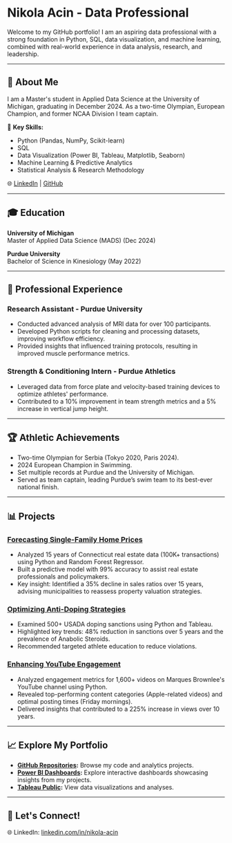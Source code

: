 # Nikola Acin - Data Professional

Welcome to my GitHub portfolio! I am an aspiring data professional with a strong foundation in Python, SQL, data visualization, and machine learning, combined with real-world experience in data analysis, research, and leadership.

---

## 🚀 About Me
I am a Master's student in Applied Data Science at the University of Michigan, graduating in December 2024. As a two-time Olympian, European Champion, and former NCAA Division I team captain.

🌟 **Key Skills:**
- Python (Pandas, NumPy, Scikit-learn)
- SQL
- Data Visualization (Power BI, Tableau, Matplotlib, Seaborn)
- Machine Learning & Predictive Analytics
- Statistical Analysis & Research Methodology

🌐 [LinkedIn](https://www.linkedin.com/in/nikola-acin) | [GitHub](https://www.github.com/nacin023)

---

## 🎓 Education
**University of Michigan**  
Master of Applied Data Science (MADS) (Dec 2024)

**Purdue University**  
Bachelor of Science in Kinesiology (May 2022)

---

## 💼 Professional Experience
### Research Assistant - Purdue University
- Conducted advanced analysis of MRI data for over 100 participants.
- Developed Python scripts for cleaning and processing datasets, improving workflow efficiency.
- Provided insights that influenced training protocols, resulting in improved muscle performance metrics.

### Strength & Conditioning Intern - Purdue Athletics
- Leveraged data from force plate and velocity-based training devices to optimize athletes' performance.
- Contributed to a 10% improvement in team strength metrics and a 5% increase in vertical jump height.

---

## 🏆 Athletic Achievements
- Two-time Olympian for Serbia (Tokyo 2020, Paris 2024).
- 2024 European Champion in Swimming.
- Set multiple records at Purdue and the University of Michigan.
- Served as team captain, leading Purdue’s swim team to its best-ever national finish.

---

## 📊 Projects

### [Forecasting Single-Family Home Prices](https://github.com/nacin023/connecticut-housing-analysis)
- Analyzed 15 years of Connecticut real estate data (100K+ transactions) using Python and Random Forest Regressor.
- Built a predictive model with 99% accuracy to assist real estate professionals and policymakers.
- Key insight: Identified a 35% decline in sales ratios over 15 years, advising municipalities to reassess property valuation strategies.

### [Optimizing Anti-Doping Strategies](https://github.com/nacin023/usada-doping-analysis?tab=readme-ov-file)
- Examined 500+ USADA doping sanctions using Python and Tableau.
- Highlighted key trends: 48% reduction in sanctions over 5 years and the prevalence of Anabolic Steroids.
- Recommended targeted athlete education to reduce violations.

### [Enhancing YouTube Engagement](https://github.com/nacin023/youtube_engagement_analysis)
- Analyzed engagement metrics for 1,600+ videos on Marques Brownlee's YouTube channel using Python.
- Revealed top-performing content categories (Apple-related videos) and optimal posting times (Friday mornings).
- Delivered insights that contributed to a 225% increase in views over 10 years.

---

## 📈 Explore My Portfolio
- **[GitHub Repositories](https://www.github.com/nacin023):** Browse my code and analytics projects.
- **[Power BI Dashboards](https://github.com/nacin023/bike_share):** Explore interactive dashboards showcasing insights from my projects.
- **[Tableau Public](https://public.tableau.com/app/profile/nikola.acin/viz/USADADopingDataAnalysis/USADADashboard):** View data visualizations and analyses.

---

## 🌟 Let's Connect!
🌐 LinkedIn: [linkedin.com/in/nikola-acin](https://www.linkedin.com/in/nikola-acin)  

